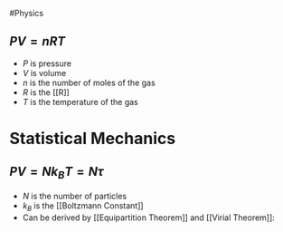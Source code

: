 #Physics
## $\displaystyle PV=nRT$
* $\displaystyle P$ is pressure
* $\displaystyle V$ is volume
* $\displaystyle n$ is the number of moles of the gas
* $\displaystyle R$ is the [[R]]
* $\displaystyle T$ is the temperature of the gas
# Statistical Mechanics
## $\displaystyle PV=Nk_{B}T=N\tau$
* $\displaystyle N$ is the number of particles
* $\displaystyle k_{B}$ is the [[Boltzmann Constant]]
* Can be derived by [[Equipartition Theorem]] and [[Virial Theorem]]: